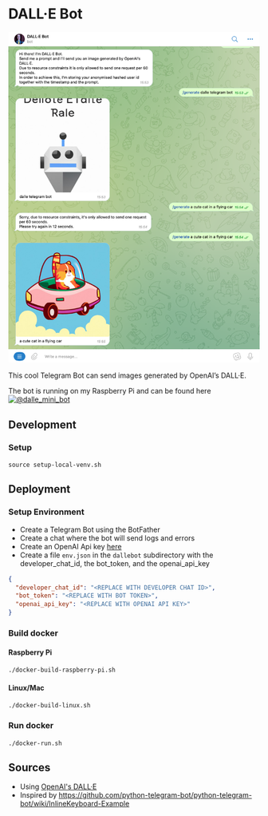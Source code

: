 # DALL·E Bot

![screenshot](screenshot.png)

This cool Telegram Bot can send images generated by OpenAI’s DALL·E.

The bot is running on my Raspberry Pi and can be found here [![@dalle_mini_bot](https://img.shields.io/badge/Telegram%20Bot-@dalle_telegram_bot-blue?logo=telegram&style=plastic)](https://telegram.me/dalle_telegram_bot)

## Development

### Setup

```shell
source setup-local-venv.sh
```

## Deployment

### Setup Environment

- Create a Telegram Bot using the BotFather
- Create a chat where the bot will send logs and errors
- Create an OpenAI Api key [here](https://beta.openai.com/overview)
- Create a file `env.json` in the `dallebot` subdirectory with the developer_chat_id, the bot_token, and the openai_api_key
```json
{
  "developer_chat_id": "<REPLACE WITH DEVELOPER CHAT ID>",
  "bot_token": "<REPLACE WITH BOT TOKEN>",
  "openai_api_key": "<REPLACE WITH OPENAI API KEY>"
}
```

### Build docker

#### Raspberry Pi

```shell
./docker-build-raspberry-pi.sh
```

#### Linux/Mac

```shell
./docker-build-linux.sh
```

### Run docker

```shell
./docker-run.sh
```

## Sources

- Using [OpenAI's DALL·E](https://beta.openai.com/docs/guides/images)
- Inspired by https://github.com/python-telegram-bot/python-telegram-bot/wiki/InlineKeyboard-Example